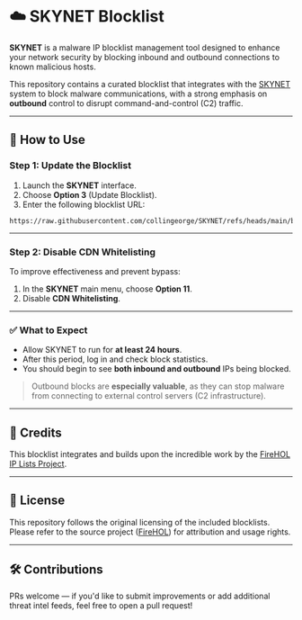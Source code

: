 # ☁️ SKYNET Blocklist

**SKYNET** is a malware IP blocklist management tool designed to enhance your network security by blocking inbound and outbound connections to known malicious hosts.

This repository contains a curated blocklist that integrates with the [SKYNET](https://github.com/collingeorge/SKYNET) system to block malware communications, with a strong emphasis on **outbound** control to disrupt command-and-control (C2) traffic.

---

## 🔄 How to Use

### Step 1: Update the Blocklist

1. Launch the **SKYNET** interface.
2. Choose **Option 3** (Update Blocklist).
3. Enter the following blocklist URL:
```
https://raw.githubusercontent.com/collingeorge/SKYNET/refs/heads/main/blocklist
```


---

### Step 2: Disable CDN Whitelisting

To improve effectiveness and prevent bypass:

1. In the **SKYNET** main menu, choose **Option 11**.
2. Disable **CDN Whitelisting**.

---

### ✅ What to Expect

- Allow SKYNET to run for **at least 24 hours**.
- After this period, log in and check block statistics.
- You should begin to see **both inbound and outbound** IPs being blocked.

> Outbound blocks are **especially valuable**, as they can stop malware from connecting to external control servers (C2 infrastructure).

---

## 🙌 Credits

This blocklist integrates and builds upon the incredible work by the [FireHOL IP Lists Project](https://github.com/firehol/blocklist-ipsets/).

---

## 📄 License

This repository follows the original licensing of the included blocklists. Please refer to the source project ([FireHOL](https://github.com/firehol/blocklist-ipsets/)) for attribution and usage rights.

---

## 🛠️ Contributions

PRs welcome — if you'd like to submit improvements or add additional threat intel feeds, feel free to open a pull request!
